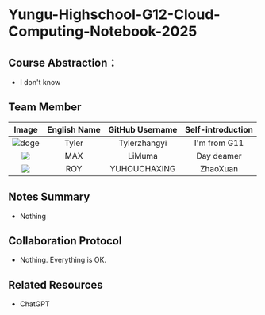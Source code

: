 # Yungu-Highschool-G12-Cloud-Computing-Notebook-2025

## Course Abstraction：
+ I don't know 

## Team Member

|                                       Image                                     | English Name | GitHub Username | Self-introduction |
|:-------------------------------------------------------------------------------:|:------------:|:---------------:|:-----------------:|
| ![doge](https://avatars.githubusercontent.com/u/144305826?u=427b7b8fcb9b0b9e204331ff5920be130274f4d0&v=4) |Tyler|Tylerzhangyi|I'm from G11|
| ![](https://avatars.githubusercontent.com/u/121914299?s=400&u=860441e41296a425d82b54090fd29feec27aeb1f&v=4) |     MAX      |     LiMuma      |    Day deamer     |
| ![](https://kkimgs.yisou.com/ims?kt=url&at=ori&key=aHR0cDovL2ltZy5haWdleGluZy5jb20vdXBsb2Fkcy8zLzEyNTMvNTI0ODE4NDI1LzkxNzIxNDA2MDk4LzM4NTk5NjYyMS5qcGc=&sign=yx:SN2i3b2HF8l7LY1GV5QELpQaCGM=&tv=0_0) |     ROY      |  YUHOUCHAXING   |     ZhaoXuan      |

## Notes Summary
+ Nothing

## Collaboration Protocol
+ Nothing. Everything is OK.

## Related Resources
+ ChatGPT
